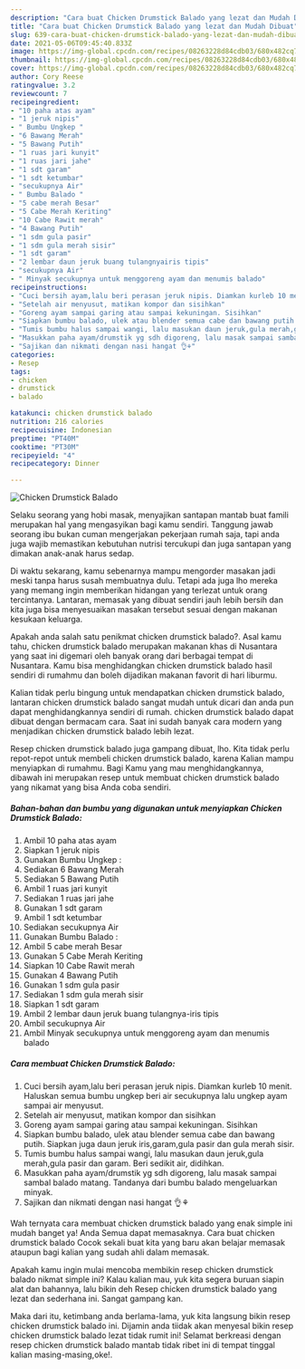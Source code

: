 ```yaml
---
description: "Cara buat Chicken Drumstick Balado yang lezat dan Mudah Dibuat"
title: "Cara buat Chicken Drumstick Balado yang lezat dan Mudah Dibuat"
slug: 639-cara-buat-chicken-drumstick-balado-yang-lezat-dan-mudah-dibuat
date: 2021-05-06T09:45:40.833Z
image: https://img-global.cpcdn.com/recipes/08263228d84cdb03/680x482cq70/chicken-drumstick-balado-foto-resep-utama.jpg
thumbnail: https://img-global.cpcdn.com/recipes/08263228d84cdb03/680x482cq70/chicken-drumstick-balado-foto-resep-utama.jpg
cover: https://img-global.cpcdn.com/recipes/08263228d84cdb03/680x482cq70/chicken-drumstick-balado-foto-resep-utama.jpg
author: Cory Reese
ratingvalue: 3.2
reviewcount: 7
recipeingredient:
- "10 paha atas ayam"
- "1 jeruk nipis"
- " Bumbu Ungkep "
- "6 Bawang Merah"
- "5 Bawang Putih"
- "1 ruas jari kunyit"
- "1 ruas jari jahe"
- "1 sdt garam"
- "1 sdt ketumbar"
- "secukupnya Air"
- " Bumbu Balado "
- "5 cabe merah Besar"
- "5 Cabe Merah Keriting"
- "10 Cabe Rawit merah"
- "4 Bawang Putih"
- "1 sdm gula pasir"
- "1 sdm gula merah sisir"
- "1 sdt garam"
- "2 lembar daun jeruk buang tulangnyairis tipis"
- "secukupnya Air"
- " Minyak secukupnya untuk menggoreng ayam dan menumis balado"
recipeinstructions:
- "Cuci bersih ayam,lalu beri perasan jeruk nipis. Diamkan kurleb 10 menit. Haluskan semua bumbu ungkep beri air secukupnya lalu ungkep ayam sampai air menyusut."
- "Setelah air menyusut, matikan kompor dan sisihkan"
- "Goreng ayam sampai garing atau sampai kekuningan. Sisihkan"
- "Siapkan bumbu balado, ulek atau blender semua cabe dan bawang putih. Siapkan juga daun jeruk iris,garam,gula pasir dan gula merah sisir."
- "Tumis bumbu halus sampai wangi, lalu masukan daun jeruk,gula merah,gula pasir dan garam. Beri sedikit air, didihkan."
- "Masukkan paha ayam/drumstik yg sdh digoreng, lalu masak sampai sambal balado matang. Tandanya dari bumbu balado mengeluarkan minyak."
- "Sajikan dan nikmati dengan nasi hangat 👌⚘"
categories:
- Resep
tags:
- chicken
- drumstick
- balado

katakunci: chicken drumstick balado 
nutrition: 216 calories
recipecuisine: Indonesian
preptime: "PT40M"
cooktime: "PT30M"
recipeyield: "4"
recipecategory: Dinner

---
```



![Chicken Drumstick Balado](https://img-global.cpcdn.com/recipes/08263228d84cdb03/680x482cq70/chicken-drumstick-balado-foto-resep-utama.jpg)

Selaku seorang yang hobi masak, menyajikan santapan mantab buat famili merupakan hal yang mengasyikan bagi kamu sendiri. Tanggung jawab seorang ibu bukan cuman mengerjakan pekerjaan rumah saja, tapi anda juga wajib memastikan kebutuhan nutrisi tercukupi dan juga santapan yang dimakan anak-anak harus sedap.

Di waktu  sekarang, kamu sebenarnya mampu mengorder masakan jadi meski tanpa harus susah membuatnya dulu. Tetapi ada juga lho mereka yang memang ingin memberikan hidangan yang terlezat untuk orang tercintanya. Lantaran, memasak yang dibuat sendiri jauh lebih bersih dan kita juga bisa menyesuaikan masakan tersebut sesuai dengan makanan kesukaan keluarga. 



Apakah anda salah satu penikmat chicken drumstick balado?. Asal kamu tahu, chicken drumstick balado merupakan makanan khas di Nusantara yang saat ini digemari oleh banyak orang dari berbagai tempat di Nusantara. Kamu bisa menghidangkan chicken drumstick balado hasil sendiri di rumahmu dan boleh dijadikan makanan favorit di hari liburmu.

Kalian tidak perlu bingung untuk mendapatkan chicken drumstick balado, lantaran chicken drumstick balado sangat mudah untuk dicari dan anda pun dapat menghidangkannya sendiri di rumah. chicken drumstick balado dapat dibuat dengan bermacam cara. Saat ini sudah banyak cara modern yang menjadikan chicken drumstick balado lebih lezat.

Resep chicken drumstick balado juga gampang dibuat, lho. Kita tidak perlu repot-repot untuk membeli chicken drumstick balado, karena Kalian mampu menyiapkan di rumahmu. Bagi Kamu yang mau menghidangkannya, dibawah ini merupakan resep untuk membuat chicken drumstick balado yang nikamat yang bisa Anda coba sendiri.

<!--inarticleads1-->

##### Bahan-bahan dan bumbu yang digunakan untuk menyiapkan Chicken Drumstick Balado:

1. Ambil 10 paha atas ayam
1. Siapkan 1 jeruk nipis
1. Gunakan  Bumbu Ungkep :
1. Sediakan 6 Bawang Merah
1. Sediakan 5 Bawang Putih
1. Ambil 1 ruas jari kunyit
1. Sediakan 1 ruas jari jahe
1. Gunakan 1 sdt garam
1. Ambil 1 sdt ketumbar
1. Sediakan secukupnya Air
1. Gunakan  Bumbu Balado :
1. Ambil 5 cabe merah Besar
1. Gunakan 5 Cabe Merah Keriting
1. Siapkan 10 Cabe Rawit merah
1. Gunakan 4 Bawang Putih
1. Gunakan 1 sdm gula pasir
1. Sediakan 1 sdm gula merah sisir
1. Siapkan 1 sdt garam
1. Ambil 2 lembar daun jeruk buang tulangnya-iris tipis
1. Ambil secukupnya Air
1. Ambil  Minyak secukupnya untuk menggoreng ayam dan menumis balado




<!--inarticleads2-->

##### Cara membuat Chicken Drumstick Balado:

1. Cuci bersih ayam,lalu beri perasan jeruk nipis. Diamkan kurleb 10 menit. Haluskan semua bumbu ungkep beri air secukupnya lalu ungkep ayam sampai air menyusut.
1. Setelah air menyusut, matikan kompor dan sisihkan
1. Goreng ayam sampai garing atau sampai kekuningan. Sisihkan
1. Siapkan bumbu balado, ulek atau blender semua cabe dan bawang putih. Siapkan juga daun jeruk iris,garam,gula pasir dan gula merah sisir.
1. Tumis bumbu halus sampai wangi, lalu masukan daun jeruk,gula merah,gula pasir dan garam. Beri sedikit air, didihkan.
1. Masukkan paha ayam/drumstik yg sdh digoreng, lalu masak sampai sambal balado matang. Tandanya dari bumbu balado mengeluarkan minyak.
1. Sajikan dan nikmati dengan nasi hangat 👌⚘




Wah ternyata cara membuat chicken drumstick balado yang enak simple ini mudah banget ya! Anda Semua dapat memasaknya. Cara buat chicken drumstick balado Cocok sekali buat kita yang baru akan belajar memasak ataupun bagi kalian yang sudah ahli dalam memasak.

Apakah kamu ingin mulai mencoba membikin resep chicken drumstick balado nikmat simple ini? Kalau kalian mau, yuk kita segera buruan siapin alat dan bahannya, lalu bikin deh Resep chicken drumstick balado yang lezat dan sederhana ini. Sangat gampang kan. 

Maka dari itu, ketimbang anda berlama-lama, yuk kita langsung bikin resep chicken drumstick balado ini. Dijamin anda tiidak akan menyesal bikin resep chicken drumstick balado lezat tidak rumit ini! Selamat berkreasi dengan resep chicken drumstick balado mantab tidak ribet ini di tempat tinggal kalian masing-masing,oke!.

